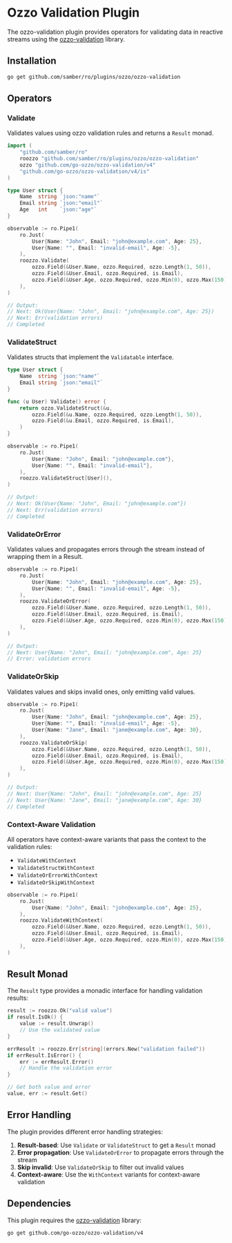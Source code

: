 # Ozzo Validation Plugin

The ozzo-validation plugin provides operators for validating data in reactive streams using the [ozzo-validation](https://github.com/go-ozzo/ozzo-validation) library.

## Installation

```bash
go get github.com/samber/ro/plugins/ozzo/ozzo-validation
```

## Operators

### Validate

Validates values using ozzo validation rules and returns a `Result` monad.

```go
import (
    "github.com/samber/ro"
    roozzo "github.com/samber/ro/plugins/ozzo/ozzo-validation"
    ozzo "github.com/go-ozzo/ozzo-validation/v4"
    "github.com/go-ozzo/ozzo-validation/v4/is"
)

type User struct {
    Name  string `json:"name"`
    Email string `json:"email"`
    Age   int    `json:"age"`
}

observable := ro.Pipe1(
    ro.Just(
        User{Name: "John", Email: "john@example.com", Age: 25},
        User{Name: "", Email: "invalid-email", Age: -5},
    ),
    roozzo.Validate(
        ozzo.Field(&User.Name, ozzo.Required, ozzo.Length(1, 50)),
        ozzo.Field(&User.Email, ozzo.Required, is.Email),
        ozzo.Field(&User.Age, ozzo.Required, ozzo.Min(0), ozzo.Max(150)),
    ),
)

// Output:
// Next: Ok(User{Name: "John", Email: "john@example.com", Age: 25})
// Next: Err(validation errors)
// Completed
```

### ValidateStruct

Validates structs that implement the `Validatable` interface.

```go
type User struct {
    Name  string `json:"name"`
    Email string `json:"email"`
}

func (u User) Validate() error {
    return ozzo.ValidateStruct(&u,
        ozzo.Field(&u.Name, ozzo.Required, ozzo.Length(1, 50)),
        ozzo.Field(&u.Email, ozzo.Required, is.Email),
    )
}

observable := ro.Pipe1(
    ro.Just(
        User{Name: "John", Email: "john@example.com"},
        User{Name: "", Email: "invalid-email"},
    ),
    roozzo.ValidateStruct[User](),
)

// Output:
// Next: Ok(User{Name: "John", Email: "john@example.com"})
// Next: Err(validation errors)
// Completed
```

### ValidateOrError

Validates values and propagates errors through the stream instead of wrapping them in a Result.

```go
observable := ro.Pipe1(
    ro.Just(
        User{Name: "John", Email: "john@example.com", Age: 25},
        User{Name: "", Email: "invalid-email", Age: -5},
    ),
    roozzo.ValidateOrError(
        ozzo.Field(&User.Name, ozzo.Required, ozzo.Length(1, 50)),
        ozzo.Field(&User.Email, ozzo.Required, is.Email),
        ozzo.Field(&User.Age, ozzo.Required, ozzo.Min(0), ozzo.Max(150)),
    ),
)

// Output:
// Next: User{Name: "John", Email: "john@example.com", Age: 25}
// Error: validation errors
```

### ValidateOrSkip

Validates values and skips invalid ones, only emitting valid values.

```go
observable := ro.Pipe1(
    ro.Just(
        User{Name: "John", Email: "john@example.com", Age: 25},
        User{Name: "", Email: "invalid-email", Age: -5},
        User{Name: "Jane", Email: "jane@example.com", Age: 30},
    ),
    roozzo.ValidateOrSkip(
        ozzo.Field(&User.Name, ozzo.Required, ozzo.Length(1, 50)),
        ozzo.Field(&User.Email, ozzo.Required, is.Email),
        ozzo.Field(&User.Age, ozzo.Required, ozzo.Min(0), ozzo.Max(150)),
    ),
)

// Output:
// Next: User{Name: "John", Email: "john@example.com", Age: 25}
// Next: User{Name: "Jane", Email: "jane@example.com", Age: 30}
// Completed
```

### Context-Aware Validation

All operators have context-aware variants that pass the context to the validation rules:

- `ValidateWithContext`
- `ValidateStructWithContext`
- `ValidateOrErrorWithContext`
- `ValidateOrSkipWithContext`

```go
observable := ro.Pipe1(
    ro.Just(
        User{Name: "John", Email: "john@example.com", Age: 25},
    ),
    roozzo.ValidateWithContext(
        ozzo.Field(&User.Name, ozzo.Required, ozzo.Length(1, 50)),
        ozzo.Field(&User.Email, ozzo.Required, is.Email),
        ozzo.Field(&User.Age, ozzo.Required, ozzo.Min(0), ozzo.Max(150)),
    ),
)
```

## Result Monad

The `Result` type provides a monadic interface for handling validation results:

```go
result := roozzo.Ok("valid value")
if result.IsOk() {
    value := result.Unwrap()
    // Use the validated value
}

errResult := roozzo.Err[string](errors.New("validation failed"))
if errResult.IsError() {
    err := errResult.Error()
    // Handle the validation error
}

// Get both value and error
value, err := result.Get()
```

## Error Handling

The plugin provides different error handling strategies:

1. **Result-based**: Use `Validate` or `ValidateStruct` to get a `Result` monad
2. **Error propagation**: Use `ValidateOrError` to propagate errors through the stream
3. **Skip invalid**: Use `ValidateOrSkip` to filter out invalid values
4. **Context-aware**: Use the `WithContext` variants for context-aware validation

## Dependencies

This plugin requires the [ozzo-validation](https://github.com/go-ozzo/ozzo-validation) library:

```bash
go get github.com/go-ozzo/ozzo-validation/v4
``` 